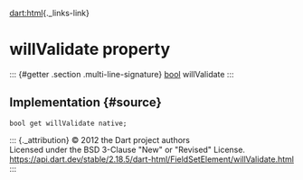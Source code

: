 [dart:html](../../dart-html/dart-html-library){._links-link}

willValidate property
=====================

::: {#getter .section .multi-line-signature}
[bool](../../dart-core/bool-class) willValidate
:::

Implementation {#source}
--------------

``` {.language-dart data-language="dart"}
bool get willValidate native;
```

::: {._attribution}
© 2012 the Dart project authors\
Licensed under the BSD 3-Clause \"New\" or \"Revised\" License.\
<https://api.dart.dev/stable/2.18.5/dart-html/FieldSetElement/willValidate.html>
:::
